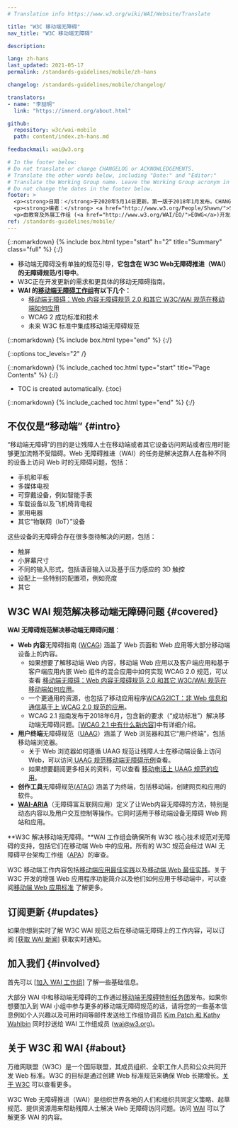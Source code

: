 ```yaml
---
# Translation info https://www.w3.org/wiki/WAI/Website/Translate

title: "W3C 移动端无障碍"
nav_title: "W3C 移动端无障碍"

description: 

lang: zh-hans
last_updated: 2021-05-17
permalink: /standards-guidelines/mobile/zh-hans

changelog: /standards-guidelines/mobile/changelog/

translators:
- name: "李喆明"
  link: "https://imnerd.org/about.html"

github:
  repository: w3c/wai-mobile
  path: content/index.zh-hans.md

feedbackmail: wai@w3.org

# In the footer below:
# Do not translate or change CHANGELOG or ACKNOWLEDGEMENTS.
# Translate the other words below, including "Date:" and "Editor:"
# Translate the Working Group name. Leave the Working Group acronym in English.
# Do not change the dates in the footer below.
footer: >
  <p><strong>日期：</strong>于2020年5月14日更新。第一版于2018年1月发布。CHANGELOG.</p>
  <p><strong>编者：</strong> <a href="http://www.w3.org/People/Shawn/">Shawn Lawton Henry</a>. 贡献者： <a href="http://www.w3.org/People/Brewer/">Judy Brewer</a>.</p>
  <p>由教育及外展工作组 (<a href="http://www.w3.org/WAI/EO/">EOWG</a>)开发。</p>
ref: /standards-guidelines/mobile/
---
```


{::nomarkdown}
{% include box.html type="start" h="2" title="Summary" class="full" %}
{:/}

- 移动端无障碍没有单独的规范引导，**它包含在 W3C Web无障碍推进（WAI）的无障碍规范/引导中**。
- W3C正在开发更新的需求和更具体的移动无障碍指南。
- **WAI 的[移动端无障碍工作组](https://www.w3.org/WAI/GL/mobile-a11y-tf/)有以下几个：**
    - [移动端无障碍：Web 内容无障碍规范 2.0 和其它 W3C/WAI 规范在移动端如何应用](http://www.w3.org/TR/mobile-accessibility-mapping/)
    - WCAG 2 成功标准和技术
    - 未来 W3C 标准中集成移动端无障碍规范

{::nomarkdown}
{% include box.html type="end" %}
{:/}


{::options toc_levels="2" /}

{::nomarkdown}
{% include_cached toc.html type="start" title="Page Contents" %}
{:/}

-   TOC is created automatically.
{:toc}

{::nomarkdown}
{% include_cached toc.html type="end" %}
{:/}

## 不仅仅是“移动端” {#intro}

“移动端无障碍”的目的是让残障人士在移动端或者其它设备访问网站或者应用时能够更加流畅不受阻碍。Web 无障碍推进（WAI）的任务是解决这群人在各种不同的设备上访问 Web 时的无障碍问题，包括：

- 手机和平板
- 多媒体电视
- 可穿戴设备，例如智能手表
- 车载设备以及飞机椅背电视
- 家用电器
- 其它“物联网（IoT）”设备

这些设备的无障碍会存在很多亟待解决的问题，包括：

- 触屏
- 小屏幕尺寸
- 不同的输入形式，包括语音输入以及基于压力感应的 3D 触控
- 设配上一些特别的配置项，例如亮度
- 其它

## W3C WAI 规范解决移动端无障碍问题 {#covered}

**WAI 无障碍规范解决移动端无障碍问题**：

- **Web 内容**无障碍指南 ([WCAG](/standards-guidelines/wcag/)) 涵盖了 Web 页面和 Web 应用等大部分移动端设备上的内容。
    - 如果想要了解移动端 Web 内容，移动端 Web 应用以及客户端应用和基于客户端应用内嵌 Web 组件的混合应用中如何实现 WCAG 2.0 规范，可以查看 [移动端无障碍：Web 内容无障碍规范 2.0 和其它 W3C/WAI 规范在移动端如何应用](http://www.w3.org/TR/mobile-accessibility-mapping/)。
    - 一个更通用的资源，也包括了移动应用程序[WCAG2ICT：非 Web 信息和通信基于上 WCAG 2.0 规范的应用](/standards-guidelines/wcag/non-web-ict/)。
    - WCAG 2.1 指南发布于2018年6月，包含新的要求（“成功标准”）解决移动端无障碍问题。[[WCAG 2.1 中有什么新内容]](/standards-guidelines/wcag/new-in-21/)中有详细介绍。
- **用户终端**无障碍规范（[UAAG](/standards-guidelines/uaag/)）涵盖了 Web 浏览器和其它“用户终端”，包括移动端浏览器。
    - 关于 Web 浏览器如何遵循 UAAG 规范让残障人士在移动端设备上访问 Web，可以访问[ UAAG 规范移动端无障碍示例](http://www.w3.org/TR/IMPLEMENTING-UAAG20/mobile)查看。
    - 如果想要翻阅更多相关的资料，可以查看 [移动电话上 UAAG 规范的应用](http://www.w3.org/WAI/UA/work/wiki/Applying_UAAG_to_Mobile_Phones)。
- **创作工具**无障碍规范([ATAG](/standards-guidelines/atag/)) 涵盖了为终端，包括移动端，创建网页和应用的软件。
- **[WAI-ARIA](/standards-guidelines/aria/)**（无障碍富互联网应用）定义了让Web内容无障碍的方法，特别是动态内容以及用户交互控制等操作。它同时适用于移动端设备无障碍 Web 网站和应用。

**W3C 解决移动端无障碍。**WAI 工作组会确保所有 W3C 核心技术规范对无障碍的支持，包括它们在移动端 Web 中的应用。所有的 W3C 规范会经过 WAI 无障碍平台架构工作组（[APA](https://www.w3.org/WAI/APA/)）的审查。

W3C 移动端工作内容包括[移动端应用最佳实践](http://www.w3.org/TR/mwabp/)以及[移动端 Web 最佳实践](http://www.w3.org/TR/mobile-bp/)。关于 W3C 开发的增强 Web 应用程序功能简介以及他们如何应用于移动端中，可以查阅[移动端 Web 应用标准](http://www.w3.org/Mobile/mobile-web-app-state/) 了解更多。

## 订阅更新 {#updates}

如果你想到实时了解 W3C WAI 规范之后在移动端无障碍上的工作内容，可以订阅 [[获取 WAI 新闻]](/news/subscribe/) 获取实时通知。

## 加入我们 {#involved}

首先可以 [[加入 WAI 工作组]](/about/participating/) 了解一些基础信息。

大部分 WAI 中和移动端无障碍的工作通过[移动端无障碍特别任务团](https://www.w3.org/WAI/GL/mobile-a11y-tf/)发布。如果你想要加入到 WAI 小组中参与更多的移动端无障碍规范的话，请将您的一些基本信息例如个人兴趣以及可用时间等邮件发送给工作组协调员 [Kim Patch 和 Kathy Wahlbin](mailto:kathy@interactiveaccessibility.com,Kim@redstartsystems.com?cc=wai@w3.org,shadi@w3.org&subject=Mobile%20Accessibility%20Task%20Force%20Enquiry) 同时抄送给 WAI 工作组成员 (wai@w3.org)。

## 关于 W3C 和 WAI {#about}

万维网联盟（W3C）是一个国际联盟，其成员组织、全职工作人员和公众共同开发 Web 标准。W3C 的目标是通过创建 Web 标准规范来确保 Web 长期增长。[关于 W3C](http://www.w3.org/Consortium/) 可以查看更多。

W3C Web 无障碍推进（WAI）是组织世界各地的人们和组织共同定义策略、起草规范、提供资源用来帮助残障人士解决 Web 无障碍访问问题。访问 [WAI](http://www.w3.org/WAI/) 可以了解更多 WAI 的内容。
